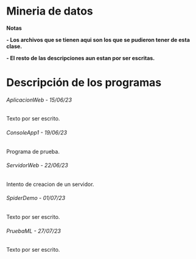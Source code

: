 # Mineria de datos

<!----Notas---->
**Notas**

**- Los archivos que se tienen aqui son los que se pudieron tener de esta clase.**

**- El resto de las descripciones aun estan por ser escritas.**
<!----Separador de las notas---->

<!----Directorio con descripción de los programas---->
# Descripción de los programas
###### AplicacionWeb - 15/06/23
Texto por ser escrito.

<!----Separador---->

###### ConsoleApp1 - 19/06/23
Programa de prueba.

<!----Separador---->

###### ServidorWeb - 22/06/23
Intento de creacion de un servidor.

<!----Separador---->

###### SpiderDemo - 01/07/23
Texto por ser escrito.

<!----Separador---->

###### PruebaML - 27/07/23
Texto por ser escrito.

<!----Separador del directorio con descripción de los programas---->